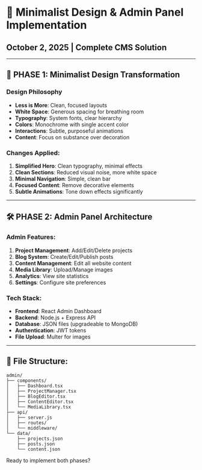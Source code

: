 # 🎯 Minimalist Design & Admin Panel Implementation
## October 2, 2025 | Complete CMS Solution

---

## 🎨 PHASE 1: Minimalist Design Transformation

### Design Philosophy
- **Less is More**: Clean, focused layouts
- **White Space**: Generous spacing for breathing room
- **Typography**: System fonts, clear hierarchy
- **Colors**: Monochrome with single accent color
- **Interactions**: Subtle, purposeful animations
- **Content**: Focus on substance over decoration

### Changes Applied:
1. **Simplified Hero**: Clean typography, minimal effects
2. **Clean Sections**: Reduced visual noise, more white space
3. **Minimal Navigation**: Simple, clean bar
4. **Focused Content**: Remove decorative elements
5. **Subtle Animations**: Tone down effects significantly

---

## 🛠️ PHASE 2: Admin Panel Architecture

### Admin Features:
1. **Project Management**: Add/Edit/Delete projects
2. **Blog System**: Create/Edit/Publish posts
3. **Content Management**: Edit all website content
4. **Media Library**: Upload/Manage images
5. **Analytics**: View site statistics
6. **Settings**: Configure site preferences

### Tech Stack:
- **Frontend**: React Admin Dashboard
- **Backend**: Node.js + Express API
- **Database**: JSON files (upgradeable to MongoDB)
- **Authentication**: JWT tokens
- **File Upload**: Multer for images

---

## 📂 File Structure:
```
admin/
├── components/
│   ├── Dashboard.tsx
│   ├── ProjectManager.tsx
│   ├── BlogEditor.tsx
│   ├── ContentEditor.tsx
│   └── MediaLibrary.tsx
├── api/
│   ├── server.js
│   ├── routes/
│   └── middleware/
└── data/
    ├── projects.json
    ├── posts.json
    └── content.json
```

Ready to implement both phases?